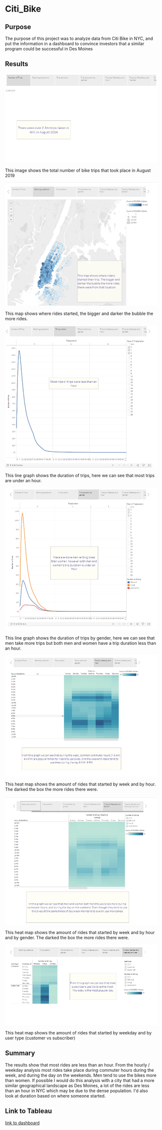 # Citi_Bike
## Purpose
The purpose of this project was to analyze data from Citi Bike in NYC, and put the information in a dashboard to convince investors that a similar program could be successful in Des Moines

## Results
![Number_of_Trips](https://github.com/tori-taylor/Citi_Bike2/blob/main/images/Number_of_Trips.PNG)

This image shows the total number of bike trips that took place in August 2019

![Starting_Locations](https://github.com/tori-taylor/Citi_Bike2/blob/main/images/Starting_Locations.PNG)

This map shows where rides started, the bigger and darker the bubble the more rides.

![Dur](https://github.com/tori-taylor/Citi_Bike2/blob/main/images/Dur.PNG)

This line graph shows the duration of trips, here we can see that most trips are under an hour.

![Dur_gender](https://github.com/tori-taylor/Citi_Bike2/blob/main/images/Dur_gender.PNG)

This line graph shows the duration of trips by gender, here we can see that men take more trips but both men and women have a trip duration less than an hour.

![start_hour](https://github.com/tori-taylor/Citi_Bike2/blob/main/images/start_hour.PNG)

This heat map shows the amount of rides that started by week and by hour. The darked the box the more rides there were.

![start_hour_gender](https://github.com/tori-taylor/Citi_Bike2/blob/main/images/start_hour_gender.PNG)

This heat map shows the amount of rides that started by week and by hour and by gender. The darked the box the more rides there were.

![trips_user_weekdays](https://github.com/tori-taylor/Citi_Bike2/blob/main/images/trips_user_weekdays.PNG)

This heat map shows the amount of rides that started by weekday and by user type (customer vs subscriber)

## Summary
The results show that most rides are less than an hour. From the hourly / weekday analysis most rides take place during commuter hours during the week, and during the day on the weekends. Men tend to use the bikes more than women. If possible I would do this analysis with a city that had a more similar geographical landscape as Des Moines, a lot of the rides are less than an hour in NYC which may be due to the dense population. I'd also look at duration based on where someone started. 

## Link to Tableau
[link to dashboard](https://public.tableau.com/app/profile/tori.taylor/viz/CitiBikeChallenge_16539675839610/CitiBikeChallenge?publish=yes)

